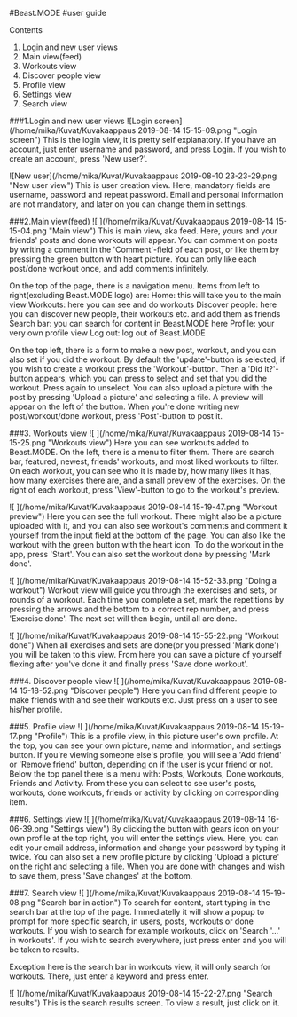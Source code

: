 #Beast.MODE
#user guide

Contents
1. Login and new user views
2. Main view(feed)
3. Workouts view
4. Discover people view
5. Profile view
6. Settings view
7. Search view

###1.Login and new user views
![Login screen](/home/mika/Kuvat/Kuvakaappaus 2019-08-14 15-15-09.png  "Login screen")
This is the login view, it is pretty self explanatory. If you have an account, just enter username and password, and press Login. If you wish to create an account, press 'New user?'. 

![New user](/home/mika/Kuvat/Kuvakaappaus 2019-08-10 23-23-29.png  "New user view")
This is user creation view. Here, mandatory fields are username, password and repeat password. Email and personal information are not mandatory, and later on you can change them in settings.

###2.Main view(feed)
![ ](/home/mika/Kuvat/Kuvakaappaus 2019-08-14 15-15-04.png  "Main view")
This is main view, aka feed. Here, yours and your friends' posts and done workouts will appear. You can comment on posts by writing a comment in the 'Comment'-field of each post, or like them by pressing the green button with heart picture. You can only like each post/done workout once, and add comments infinitely.

On the top of the page, there is a navigation menu. Items from left to right(excluding Beast.MODE logo) are:
Home: this will take you to the main view
Workouts: here you can see and do workouts
Discover people: here you can discover new people, their workouts etc. and add them as friends
Search bar: you can search for content in Beast.MODE here
Profile: your very own profile view
Log out: log out of Beast.MODE 

On the top left, there is a form to make a new post, workout, and you can also set if you did the workout. By default the 'update'-button is selected, if you wish to create a workout press the 'Workout'-button. Then a 'Did it?'-button appears, which you can press to select and set that you did the workout. Press again to unselect. You can also upload a picture with the post by pressing 'Upload a picture' and selecting a file. A preview will appear on the left of the button. When you're done writing new post/workout/done workout, press 'Post'-button to post it.

###3. Workouts view
![ ](/home/mika/Kuvat/Kuvakaappaus 2019-08-14 15-15-25.png  "Workouts view")
Here you can see workouts added to Beast.MODE. On the left, there is a menu to filter them. There are search bar, featured, newest, friends' workouts, and most liked workouts to filter. On each workout, you can see who it is made by, how many likes it has, how many exercises there are, and a small preview of the exercises. On the right of each workout, press 'View'-button to go to the workout's preview.

![ ](/home/mika/Kuvat/Kuvakaappaus 2019-08-14 15-19-47.png  "Workout preview")
Here you can see the full workout. There might also be a picture uploaded with it, and you can also see workout's comments and comment it yourself from the input field at the bottom of the page. You can also like the workout with the green button with the heart icon. To do the workout in the app, press 'Start'. You can also set the workout done by pressing 'Mark done'.

![ ](/home/mika/Kuvat/Kuvakaappaus 2019-08-14 15-52-33.png  "Doing a workout")
Workout view will guide you through the exercises and sets, or rounds of a workout. Each time you complete a set, mark the repetitions by pressing the arrows and the bottom to a correct rep number, and press 'Exercise done'. The next set will then begin, until all are done.

![ ](/home/mika/Kuvat/Kuvakaappaus 2019-08-14 15-55-22.png  "Workout done")
When all exercises and sets are done(or you pressed 'Mark done') you will be taken to this view. From here you can save a picture of yourself flexing after you've done it and finally press 'Save done workout'.

###4. Discover people view
![ ](/home/mika/Kuvat/Kuvakaappaus 2019-08-14 15-18-52.png  "Discover people")
Here you can find different people to make friends with and see their workouts etc. Just press on a user to see his/her profile.

###5. Profile view
![ ](/home/mika/Kuvat/Kuvakaappaus 2019-08-14 15-19-17.png  "Profile")
This is a profile view, in this picture user's own profile. At the top, you can see your own picture, name and information, and settings button. If you're viewing someone else's profile, you will see a 'Add friend' or 'Remove friend' button, depending on if the user is your friend or not. Below the top panel there is a menu with: Posts, Workouts, Done workouts, Friends and Activity. From these you can select to see user's posts, workouts, done workouts, friends or activity by clicking on corresponding item.

###6. Settings view
![ ](/home/mika/Kuvat/Kuvakaappaus 2019-08-14 16-06-39.png  "Settings view")
By clicking the button with gears icon on your own profile at the top right, you will enter the settings view. Here, you can edit your email address, information and change your password by typing it twice. You can also set a new profile picture by clicking 'Upload a picture' on the right and selecting a file. When you are done with changes and wish to save them, press 'Save changes' at the bottom.

###7. Search view
![ ](/home/mika/Kuvat/Kuvakaappaus 2019-08-14 15-19-08.png  "Search bar in action")
To search for content, start typing in the search bar at the top of the page. Immediatelly it will show a popup to prompt for more specific search, in users, posts, workouts or done workouts. If you wish to search for example workouts, click on 'Search '...' in workouts'. If you wish to search everywhere, just press enter and you will be taken to results.

Exception here is the search bar in workouts view, it will only search for workouts. There, just enter a keyword and press enter.

![ ](/home/mika/Kuvat/Kuvakaappaus 2019-08-14 15-22-27.png  "Search results")
This is the search results screen. To view a result, just click on it.